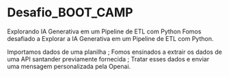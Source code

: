 # Desafio_BOOT_CAMP

Explorando IA Generativa em um Pipeline de ETL com Python
Fomos desafiado a Explorar a IA Generativa em um Pipeline de ETL com Python.

Importamos dados de uma planilha ;
Fomos ensinados a extrair os dados de uma API santander previamente fornecida ;
Tratar esses dados e enviar uma mensagem personalizada pela Openai.
